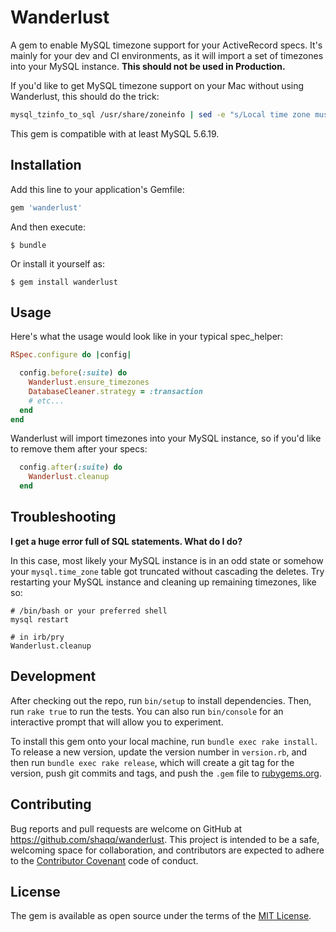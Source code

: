 # Wanderlust

A gem to enable MySQL timezone support for your ActiveRecord specs. It's mainly for your dev and CI environments, as it will import a set of timezones into your MySQL instance. __This should not be used in Production.__

If you'd like to get MySQL timezone support on your Mac without using Wanderlust, this should do the trick:

```bash
mysql_tzinfo_to_sql /usr/share/zoneinfo | sed -e "s/Local time zone must be set--see zic manual page/local/" | mysql -u root mysql
```

This gem is compatible with at least MySQL 5.6.19.

## Installation

Add this line to your application's Gemfile:

```ruby
gem 'wanderlust'
```

And then execute:

    $ bundle

Or install it yourself as:

    $ gem install wanderlust

## Usage

Here's what the usage would look like in your typical spec_helper:

```ruby
RSpec.configure do |config|

  config.before(:suite) do
    Wanderlust.ensure_timezones
    DatabaseCleaner.strategy = :transaction
    # etc...
  end
end
```

Wanderlust will import timezones into your MySQL instance, so if you'd like to remove them after your specs:

```ruby
  config.after(:suite) do
    Wanderlust.cleanup
  end
```

## Troubleshooting

__I get a huge error full of SQL statements. What do I do?__

In this case, most likely your MySQL instance is in an odd state or somehow your `mysql.time_zone` table got truncated without cascading the deletes. Try restarting your MySQL instance and cleaning up remaining timezones, like so:

```
# /bin/bash or your preferred shell
mysql restart

# in irb/pry
Wanderlust.cleanup
```

## Development

After checking out the repo, run `bin/setup` to install dependencies. Then, run `rake true` to run the tests. You can also run `bin/console` for an interactive prompt that will allow you to experiment.

To install this gem onto your local machine, run `bundle exec rake install`. To release a new version, update the version number in `version.rb`, and then run `bundle exec rake release`, which will create a git tag for the version, push git commits and tags, and push the `.gem` file to [rubygems.org](https://rubygems.org).

## Contributing

Bug reports and pull requests are welcome on GitHub at https://github.com/shaqq/wanderlust. This project is intended to be a safe, welcoming space for collaboration, and contributors are expected to adhere to the [Contributor Covenant](contributor-covenant.org) code of conduct.


## License

The gem is available as open source under the terms of the [MIT License](http://opensource.org/licenses/MIT).

